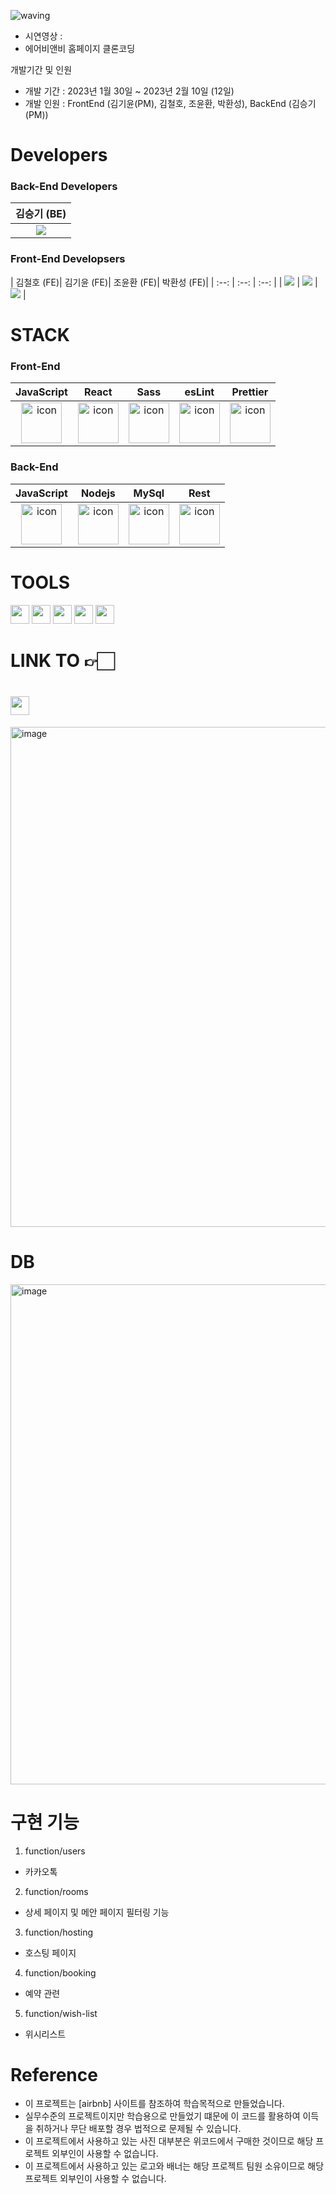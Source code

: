 ![waving](https://capsule-render.vercel.app/api?type=waving&width=150%&height=200&fontAlignY=40&text=airGnG&color=gradient)

- 시연영상 :
- 에어비앤비 홈페이지 클론코딩

개발기간 및 인원

- 개발 기간 : 2023년 1월 30일 ~ 2023년 2월 10일 (12일)
- 개발 인원 : FrontEnd (김기윤(PM), 김철호, 조윤환, 박환성), BackEnd (김승기(PM))

#  Developers 


### Back-End Developers 
| 김승기 (BE) |
| :--: |
| [<img src="https://img.shields.io/badge/GitHub-181717?style=for-the-badge&logo=GitHub&logoColor=white"/>](https://github.com/seuungkei) |

### Front-End Developsers
| 김철호 (FE)| 김기윤 (FE)| 조윤환 (FE)| 박환성 (FE)|
| :--: | :--: | :--: |
| [<img src="https://img.shields.io/badge/GitHub-181717?style=for-the-badge&logo=GitHub&logoColor=white"/>](https://github.com/ijinkyung) | [<img src="https://img.shields.io/badge/GitHub-181717?style=for-the-badge&logo=GitHub&logoColor=white"/>](https://github.com/kiyoon0122) | [<img src="https://img.shields.io/badge/GitHub-181717?style=for-the-badge&logo=GitHub&logoColor=white"/>](https://github.com/cccodus313) |

# STACK

### Front-End
|JavaScript|React|Sass|esLint|Prettier|
| :--: | :--: | :--: | :--: | :--: |
| <img src="https://techstack-generator.vercel.app/js-icon.svg" alt="icon" width="65" height="65" /> | <img src="https://techstack-generator.vercel.app/react-icon.svg" alt="icon" width="65" height="65" /> | <div style="display: flex; align-items: flex-start;"><img src="https://techstack-generator.vercel.app/sass-icon.svg" alt="icon" width="65" height="65" /></div> | <img src="https://techstack-generator.vercel.app/eslint-icon.svg" alt="icon" width="65" height="65" /> | <img src="https://techstack-generator.vercel.app/prettier-icon.svg" alt="icon" width="65" height="65" /> |

### Back-End

|JavaScript|Nodejs|MySql|Rest|
| :--: | :--: | :--: | :--: |
| <img src="https://techstack-generator.vercel.app/js-icon.svg" alt="icon" width="65" height="65" /> | <img src="https://techstack-generator.vercel.app/nginx-icon.svg" alt="icon" width="65" height="65" /> | <img src="https://techstack-generator.vercel.app/mysql-icon.svg" alt="icon" width="65" height="65" /> | <img src="https://techstack-generator.vercel.app/restapi-icon.svg" alt="icon" width="65" height="65" /> |
# TOOLS

<div>
<img height=30 src="https://img.shields.io/badge/Git-F05032?style=flat&logo=Git&logoColor=white"/>
<img height=30 src="https://img.shields.io/badge/GitHub-181717?style=flat&logo=GitHub&logoColor=white"/>
<img height=30 src="https://img.shields.io/badge/Slack-4A154B?style=flat&logo=Slack&logoColor=white"/>
<img height=30 src="https://img.shields.io/badge/Trello-0052CC?style=flat&logo=Slack&logoColor=white"/>
<img height=30 src="https://img.shields.io/badge/VSCode-007ACC?style=flat&logo=Visual Studio Code&logoColor=white"/>
  
</div>

# LINK TO 👉🏻

# <img height=30 src="https://img.shields.io/badge/Trello-0052CC?style=flat&logo=Trello&logoColor=white" />

<img width="800" alt="image" src="https://velog.velcdn.com/images/khjtean/post/0f380e21-8742-4b2b-9c15-05f8d1478554/image.png">

# DB
<img width="800" alt="image" src="https://velog.velcdn.com/images/khjtean/post/c70c3cc2-0c18-4d49-9449-80ad277783a9/image.png">



# 구현 기능

1. function/users
  - 카카오톡
2. function/rooms
  - 상세 페이지 및 메안 페이지 필터링 기능
3. function/hosting
  - 호스팅 페이지 
4. function/booking
  - 예약 관련
5. function/wish-list
  - 위시리스트

# Reference
- 이 프로젝트는 [airbnb] 사이트를 참조하여 학습목적으로 만들었습니다.
- 실무수준의 프로젝트이지만 학습용으로 만들었기 떄문에 이 코드를 활용하여 이득을 취하거나 무단 배포할 경우 법적으로 문제될 수 있습니다.
- 이 프로젝트에서 사용하고 있는 사진 대부분은 위코드에서 구매한 것이므로 해당 프로젝트 외부인이 사용할 수 없습니다.
- 이 프로젝트에서 사용하고 있는 로고와 배너는 해당 프로젝트 팀원 소유이므로 해당 프로젝트 외부인이 사용할 수 없습니다.
